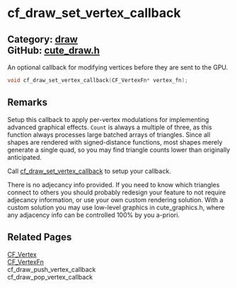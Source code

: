 [](../header.md ':include')

# cf_draw_set_vertex_callback

Category: [draw](/api_reference?id=draw)  
GitHub: [cute_draw.h](https://github.com/RandyGaul/cute_framework/blob/master/include/cute_draw.h)  
---

An optional callback for modifying vertices before they are sent to the GPU.

```cpp
void cf_draw_set_vertex_callback(CF_VertexFn* vertex_fn);
```

## Remarks

Setup this callback to apply per-vertex modulations for implementing advanced graphical effects.
`Count` is always a multiple of three, as this function always processes large batched arrays of
triangles. Since all shapes are rendered with signed-distance functions, most shapes merely generate
a single quad, so you may find triangle counts lower than originally anticipated.

Call [cf_draw_set_vertex_callback](/draw/cf_draw_set_vertex_callback.md) to setup your callback.

There is no adjecancy info provided. If you need to know which triangles connect to others you
should probably redesign your feature to not require adjecancy information, or use your own custom
rendering solution. With a custom solution you may use low-level graphics in cute_graphics.h, where
any adjacency info can be controlled 100% by you a-priori.

## Related Pages

[CF_Vertex](/draw/cf_vertex.md)  
[CF_VertexFn](/draw/cf_vertexfn.md)  
cf_draw_push_vertex_callback  
cf_draw_pop_vertex_callback  
